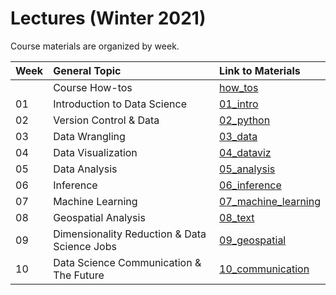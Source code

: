 # Lectures (Winter 2021)

Course materials are organized by week. 

|Week  | General Topic  | Link to Materials   | 
|---|:---|:---|
|    | Course How-tos   | [how_tos](https://github.com/COGS108/Lectures-Wi21/tree/master/how_tos)   | 
| 01 | Introduction to Data Science   | [01_intro](https://github.com/COGS108/Lectures-Wi21/tree/master/01_intro)   | 
| 02 | Version Control & Data  | [02_python](https://github.com/COGS108/Lectures-Wi21/tree/master/02_python) |
| 03 | Data Wrangling   | [03_data](https://github.com/COGS108/Lectures-Wi21/tree/master/03_data) |
| 04 | Data Visualization | [04_dataviz](https://github.com/COGS108/Lectures-Wi21/tree/master/04_dataviz)   | 
| 05 | Data Analysis | [05_analysis](https://github.com/COGS108/Lectures-Wi21/tree/master/05_analysis)   |
| 06 | Inference  | [06_inference](https://github.com/COGS108/Lectures-Wi21/tree/master/06_text)   | 
| 07 | Machine Learning  |  [07_machine_learning](https://github.com/COGS108/Lectures-Wi21/tree/master/07_machine_learning)  | 
| 08 | Geospatial Analysis | [08_text](https://github.com/COGS108/Lectures-Wi21/tree/master/08_text) | 
| 09 | Dimensionality Reduction & Data Science Jobs  | [09_geospatial](https://github.com/COGS108/Lectures-Wi21/tree/master/09_geospatial)  |
| 10 | Data Science Communication & The Future  | [10_communication](https://github.com/COGS108/Lectures-Wi21/tree/master/10_communication)   | 